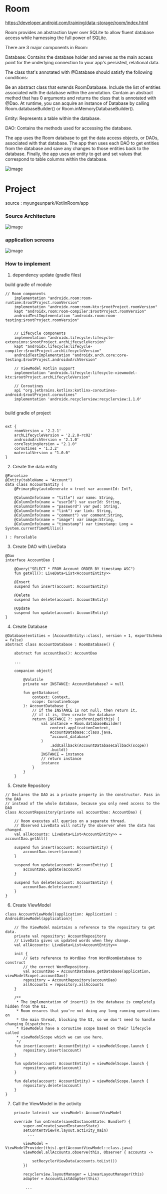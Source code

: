 # Room

https://developer.android.com/training/data-storage/room/index.html

Room provides an abstraction layer over SQLite to allow fluent database access while harnessing the full power of SQLite.

There are 3 major components in Room:

Database: Contains the database holder and serves as the main access point for the underlying connection to your app's persisted, relational data.

The class that's annotated with @Database should satisfy the following conditions:

Be an abstract class that extends RoomDatabase.
Include the list of entities associated with the database within the annotation.
Contain an abstract method that has 0 arguments and returns the class that is annotated with @Dao.
At runtime, you can acquire an instance of Database by calling Room.databaseBuilder() or Room.inMemoryDatabaseBuilder().

Entity: Represents a table within the database.

DAO: Contains the methods used for accessing the database.

The app uses the Room database to get the data access objects, or DAOs, associated with that database. The app then uses each DAO to get entities from the database and save any changes to those entities back to the database. Finally, the app uses an entity to get and set values that correspond to table columns within the database.


![image](https://user-images.githubusercontent.com/53125879/74974220-af2a1200-53d9-11ea-9503-9cf4546cea3a.png)




# Project  

source : myungeunpark/KotlinRoom/app

### Source Architecture

![image](https://user-images.githubusercontent.com/53125879/74973636-9f5dfe00-53d8-11ea-938f-eed9508bf883.png)


### application screens
  
  
![image](https://user-images.githubusercontent.com/53125879/74973429-41311b00-53d8-11ea-8296-282d539fd241.png)



### How to implement

1. dependency update (gradle files)

build gradle of module
```
// Room components
    implementation "androidx.room:room-runtime:$rootProject.roomVersion"
    implementation "androidx.room:room-ktx:$rootProject.roomVersion"
    kapt "androidx.room:room-compiler:$rootProject.roomVersion"
    androidTestImplementation "androidx.room:room-testing:$rootProject.roomVersion"
 

    // Lifecycle components
    implementation "androidx.lifecycle:lifecycle-extensions:$rootProject.archLifecycleVersion"
    kapt "androidx.lifecycle:lifecycle-compiler:$rootProject.archLifecycleVersion"
    androidTestImplementation "androidx.arch.core:core-testing:$rootProject.androidxArchVersion"

    // ViewModel Kotlin support
    implementation "androidx.lifecycle:lifecycle-viewmodel-ktx:$rootProject.archLifecycleVersion"

    // Coroutines
    api "org.jetbrains.kotlinx:kotlinx-coroutines-android:$rootProject.coroutines"
    implementation 'androidx.recyclerview:recyclerview:1.1.0'
    
 ```

build gradle of project

```

ext {
    roomVersion = '2.2.1'
    archLifecycleVersion = '2.2.0-rc02'
    androidxArchVersion = '2.1.0'
    coreTestingVersion = "2.1.0"
    coroutines = '1.3.2'
    materialVersion = "1.0.0"
}

```

2. Create the data entity 

```
@Parcelize
@Entity(tableName = "Account")
data class AccountEntity (
    @PrimaryKey(autoGenerate = true) var accountId: Int?,

    @ColumnInfo(name = "title") var name: String,
    @ColumnInfo(name = "userId") var userId: String,
    @ColumnInfo(name = "password") var pwd: String,
    @ColumnInfo(name = "link") var link: String,
    @ColumnInfo(name = "comment") var comment:String,
    @ColumnInfo(name = "image") var image:String,
    @ColumnInfo(name = "timestamp") var timestamp: Long = System.currentTimeMillis()

) : Parcelable
```

3. Create DAO with LiveData

```
@Dao
interface AccountDao {

    @Query("SELECT * FROM Account ORDER BY timestamp ASC")
    fun getAll(): LiveData<List<AccountEntity>>

    @Insert
    suspend fun insert(account: AccountEntity)

    @Delete
    suspend fun delete(account: AccountEntity)

    @Update
    suspend fun update(account: AccountEntity)
}
```

4. Create Database
```
@Database(entities = [AccountEntity::class], version = 1, exportSchema = false)
abstract class AccountDatabase : RoomDatabase() {

    abstract fun accountDao(): AccountDao

    ...
    
    companion object{

        @Volatile
        private var INSTANCE: AccountDatabase? = null

        fun getDatabase(
            context: Context,
            scope: CoroutineScope
        ): AccountDatabase {
            // if the INSTANCE is not null, then return it,
            // if it is, then create the database
            return INSTANCE ?: synchronized(this) {
                val instance = Room.databaseBuilder(
                    context.applicationContext,
                    AccountDatabase::class.java,
                    "account_database"
                )
                    .addCallback(AccountDatabaseCallback(scope))
                    .build()
                INSTANCE = instance
                // return instance
                instance
            }
        }
    }

```
5. Create Repository

```
// Declares the DAO as a private property in the constructor. Pass in the DAO
// instead of the whole database, because you only need access to the DAO
class AccountRepository(private val accountDao: AccountDao) {

    // Room executes all queries on a separate thread.
    // Observed LiveData will notify the observer when the data has changed.
    val allAccounts: LiveData<List<AccountEntity>> = accountDao.getAll()

    suspend fun insert(account: AccountEntity) {
        accountDao.insert(account)
    }

    suspend fun update(account: AccountEntity) {
        accountDao.update(account)
    }

    suspend fun delete(account: AccountEntity) {
        accountDao.delete(account)
    }
}
```

6. Create ViewModel 

```
class AccountViewModel(application: Application) : AndroidViewModel(application){

    // The ViewModel maintains a reference to the repository to get data.
    private val repository: AccountRepository
    // LiveData gives us updated words when they change.
    val allAccounts: LiveData<List<AccountEntity>>

    init {
        // Gets reference to WordDao from WordRoomDatabase to construct
        // the correct WordRepository.
        val accountDao = AccountDatabase.getDatabase(application, viewModelScope).accountDao()
        repository = AccountRepository(accountDao)
        allAccounts = repository.allAccounts
    }

    /**
     * The implementation of insert() in the database is completely hidden from the UI.
     * Room ensures that you're not doing any long running operations on
     * the main thread, blocking the UI, so we don't need to handle changing Dispatchers.
     * ViewModels have a coroutine scope based on their lifecycle called
     * viewModelScope which we can use here.
     */
    fun insert(account: AccountEntity) = viewModelScope.launch {
        repository.insert(account)
    }

    fun update(account: AccountEntity) = viewModelScope.launch {
        repository.update(account)
    }

    fun delete(account: AccountEntity) = viewModelScope.launch {
        repository.delete(account)
    }
}
```

7. Call the ViewModel in the activity

```
    private lateinit var viewModel: AccountViewModel
    
    override fun onCreate(savedInstanceState: Bundle?) {
        super.onCreate(savedInstanceState)
        setContentView(R.layout.activity_main)
          ...
          
        viewModel = ViewModelProvider(this).get(AccountViewModel::class.java)
        viewModel.allAccounts.observe(this, Observer { accounts ->

            setRecyclerViewData(accounts.toList())
        })

        recyclerview.layoutManager = LinearLayoutManager(this)
        adapter = AccountListAdapter(this)
      
         ...        

```
